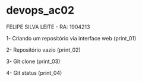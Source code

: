 # devops_ac02

FELIPE SILVA LEITE - RA: 1904213

1- Criando um repositório via interface web (print_01)

2- Repositório vazio (print_02)

3- Git clone (print_03)

4- Git status (print_04)